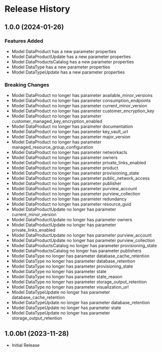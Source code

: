 # Release History

## 1.0.0 (2024-01-26)

### Features Added

  - Model DataProduct has a new parameter properties
  - Model DataProductUpdate has a new parameter properties
  - Model DataProductsCatalog has a new parameter properties
  - Model DataType has a new parameter properties
  - Model DataTypeUpdate has a new parameter properties

### Breaking Changes

  - Model DataProduct no longer has parameter available_minor_versions
  - Model DataProduct no longer has parameter consumption_endpoints
  - Model DataProduct no longer has parameter current_minor_version
  - Model DataProduct no longer has parameter customer_encryption_key
  - Model DataProduct no longer has parameter customer_managed_key_encryption_enabled
  - Model DataProduct no longer has parameter documentation
  - Model DataProduct no longer has parameter key_vault_url
  - Model DataProduct no longer has parameter major_version
  - Model DataProduct no longer has parameter managed_resource_group_configuration
  - Model DataProduct no longer has parameter networkacls
  - Model DataProduct no longer has parameter owners
  - Model DataProduct no longer has parameter private_links_enabled
  - Model DataProduct no longer has parameter product
  - Model DataProduct no longer has parameter provisioning_state
  - Model DataProduct no longer has parameter public_network_access
  - Model DataProduct no longer has parameter publisher
  - Model DataProduct no longer has parameter purview_account
  - Model DataProduct no longer has parameter purview_collection
  - Model DataProduct no longer has parameter redundancy
  - Model DataProduct no longer has parameter resource_guid
  - Model DataProductUpdate no longer has parameter current_minor_version
  - Model DataProductUpdate no longer has parameter owners
  - Model DataProductUpdate no longer has parameter private_links_enabled
  - Model DataProductUpdate no longer has parameter purview_account
  - Model DataProductUpdate no longer has parameter purview_collection
  - Model DataProductsCatalog no longer has parameter provisioning_state
  - Model DataProductsCatalog no longer has parameter publishers
  - Model DataType no longer has parameter database_cache_retention
  - Model DataType no longer has parameter database_retention
  - Model DataType no longer has parameter provisioning_state
  - Model DataType no longer has parameter state
  - Model DataType no longer has parameter state_reason
  - Model DataType no longer has parameter storage_output_retention
  - Model DataType no longer has parameter visualization_url
  - Model DataTypeUpdate no longer has parameter database_cache_retention
  - Model DataTypeUpdate no longer has parameter database_retention
  - Model DataTypeUpdate no longer has parameter state
  - Model DataTypeUpdate no longer has parameter storage_output_retention

## 1.0.0b1 (2023-11-28)

* Initial Release
